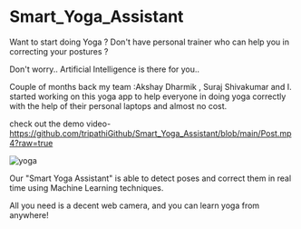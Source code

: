 # Smart_Yoga_Assistant

Want to start doing Yoga ? Don't have personal trainer who can help you in correcting your postures ?

Don't worry.. Artificial Intelligence is there for you..


Couple of months back my team :Akshay Dharmik , Suraj Shivakumar and I. started working on this yoga app to help everyone in doing yoga correctly with the help of their personal laptops and almost no cost. 

check out the demo video- https://github.com/tripathiGithub/Smart_Yoga_Assistant/blob/main/Post.mp4?raw=true

![yoga](https://github.com/tripathiGithub/Smart_Yoga_Assistant/blob/main/yoga.gif)

Our "Smart Yoga Assistant" is able to detect poses and correct them in real time using Machine Learning techniques.

All you need is a decent web camera, and you can learn yoga from anywhere!
